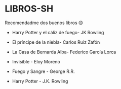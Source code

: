 # LIBROS-SH
Recomendadme dos buenos libros 😊


- Harry Potter y el cáliz de fuego- JK Rowling
- El príncipe de la niebla- Carlos Ruiz Zafón
- La Casa de Bernarda Alba- Federico García Lorca

- Invisible - Eloy Moreno
- Fuego y Sangre - George R.R.
- Harry Potter - J.K. Rowling
